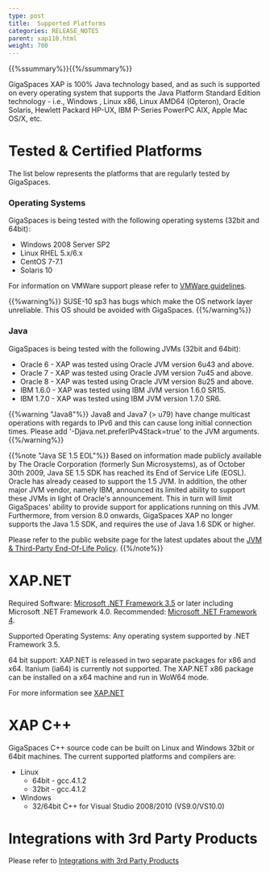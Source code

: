 ```yaml
---
type: post
title:  Supported Platforms
categories: RELEASE_NOTES
parent: xap110.html
weight: 700
---
```


{{%ssummary%}}{{%/ssummary%}}

GigaSpaces XAP is 100% Java technology based, and as such is supported on every operating system that supports the Java Platform Standard Edition technology - i.e., Windows , Linux x86, Linux AMD64 (Opteron), Oracle Solaris, Hewlett Packard HP-UX, IBM P-Series PowerPC AIX, Apple Mac OS/X, etc.

# Tested & Certified Platforms

The list below represents the platforms that are regularly tested by GigaSpaces.

### Operating Systems

GigaSpaces is being tested with the following operating systems (32bit and 64bit):

- Windows 2008 Server SP2
- Linux RHEL 5.x/6.x
- CentOS 7-7.1
- Solaris 10

For information on VMWare support please refer to [VMWare guidelines](/release_notes/110vmware-guidelines.html).

{{%warning%}}
SUSE-10 sp3 has bugs which make the OS network layer unreliable. This OS should be avoided with GigaSpaces.
{{%/warning%}}

### Java 

GigaSpaces is being tested with the following JVMs (32bit and 64bit):

- Oracle 6 - XAP was tested using Oracle JVM version 6u43 and above.
- Oracle 7 - XAP was tested using Oracle JVM version 7u45 and above.
- Oracle 8 - XAP was tested using Oracle JVM version 8u25 and above.
- IBM 1.6.0 - XAP was tested using IBM JVM version 1.6.0 SR15. 
- IBM 1.7.0 - XAP was tested using IBM JVM version 1.7.0 SR6.

{{%warning "Java8"%}}
Java8 and Java7 (> u79) have change multicast operations with regards to IPv6 and this can cause long initial connection times. Please add '-Djava.net.preferIPv4Stack=true' to the JVM arguments.
{{%/warning%}}

{{%note "Java SE 1.5 EOL"%}}
Based on information made publicly available by The Oracle Corporation (formerly Sun Microsystems), as of October 30th 2009, Java SE 1.5 SDK has reached its End of Service Life (EOSL). Oracle has already ceased to support the 1.5 JVM. In addition, the other major JVM vendor, namely IBM, announced its limited ability to support these JVMs in light of Oracle's announcement. This in turn will limit GigaSpaces' ability to provide support for applications running on this JVM. Furthermore, from version 8.0 onwards, GigaSpaces XAP no longer supports the Java 1.5 SDK, and requires the use of Java 1.6 SDK or higher.

Please refer to the public website page for the latest updates about the [JVM & Third-Party End-Of-Life Policy](http://www.gigaspaces.com/EOL).
{{%/note%}}

# XAP.NET

Required Software: [Microsoft .NET Framework 3.5](http://msdn.microsoft.com/en-us/vstudio/aa496123) or later including Microsoft .NET Framework 4.0.
Recommended: [Microsoft .NET Framework 4](http://www.microsoft.com/en-us/download/details.aspx?id=17851).

Supported Operating Systems: Any operating system supported by .NET Framework 3.5.

64 bit support: XAP.NET is released in two separate packages for x86 and x64. Itanium (ia64) is currently not supported. The XAP.NET x86 package can be installed on a x64 machine and run in WoW64 mode.

For more information see [XAP.NET](../xap110net/)

# XAP C++

GigaSpaces C++ source code can be built on Linux and Windows 32bit or 64bit machines.
The current supported platforms and compilers are:

- Linux
   * 64bit - gcc.4.1.2
   * 32bit - gcc.4.1.2
- Windows
   * 32/64bit C++ for Visual Studio 2008/2010 (VS9.0/VS10.0)

# Integrations with 3rd Party Products

Please refer to [Integrations with 3rd Party Products](/release_notes/101third-party.html)

